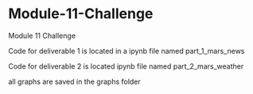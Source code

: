 # Module-11-Challenge
Module 11 Challenge


Code for deliverable 1 is located in a ipynb file named part_1_mars_news

Code for deliverable 2 is located ipynb file named part_2_mars_weather

all graphs are saved in the graphs folder

